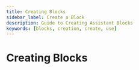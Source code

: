 ```yaml
---
title: Creating Blocks
sidebar_label: Create a Block
description: Guide to Creating Assistant Blocks
keywords: [blocks, creation, create, use]
---
```


# Creating Blocks
